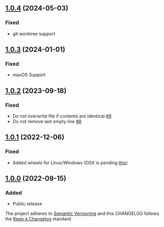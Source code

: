 ## [1.0.4](https://github.com/deshaw/nbstripout-fast/compare/v1.0.3...v1.0.4) (2024-05-03)
### Fixed
- git worktree support

## [1.0.3](https://github.com/deshaw/nbstripout-fast/compare/v1.0.2...v1.0.3) (2024-01-01)
### Fixed
- maxOS Support

## [1.0.2](https://github.com/deshaw/nbstripout-fast/compare/v1.0.1...v1.0.2) (2023-09-18)
### Fixed
- Do not overwrite file if contents are identical [#9](https://github.com/deshaw/nbstripout-fast/issues/9)
- Do not remove last empty line [#8](https://github.com/deshaw/nbstripout-fast/issues/8)

## [1.0.1](https://github.com/deshaw/nbstripout-fast/compare/v1.0.0...v1.0.1) (2022-12-06)
### Fixed
- Added wheels for Linux/Windows (OSX is pending [this](https://github.com/PyO3/maturin/issues/1080#issuecomment-1330000265))

## [1.0.0](https://github.com/deshaw/nbstripout-fast/compare/v1.0.0...v1.0.0) (2022-09-15)

### Added

- Public release

The project adheres to [Semantic Versioning](https://semver.org/spec/v2.0.0.html) and
this CHANGELOG follows the [Keep a Changelog](https://keepachangelog.com/en/1.0.0/) standard.
